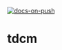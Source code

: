 <!-- badges: start -->
[![docs-on-push](https://github.com/cotterell/tdcm.test/actions/workflows/docs-on-push.yml/badge.svg)](https://github.com/cotterell/tdcm.test/actions/workflows/docs-on-push.yml)
<!-- badges: end -->

# tdcm
